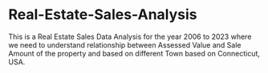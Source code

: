 # Real-Estate-Sales-Analysis
This is a Real Estate Sales Data Analysis for the year 2006 to 2023 where we need to understand relationship between Assessed Value and Sale Amount of the property and based on different Town based on Connecticut, USA.
